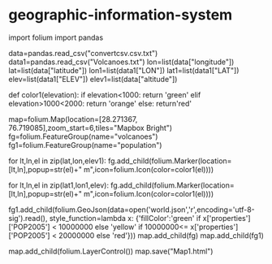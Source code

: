 # geographic-information-system
import folium
import pandas


data=pandas.read_csv("convertcsv.csv.txt")
data1=pandas.read_csv("Volcanoes.txt")
lon=list(data["longitude"])
lat=list(data["latitude"])
lon1=list(data1["LON"])
lat1=list(data1["LAT"])
elev=list(data1["ELEV"])
elev1=list(data["altitude"])

def color1(elevation):
    if elevation<1000:
        return 'green'
    elif elevation>1000<2000:
        return 'orange'
    else:
        return'red'

map=folium.Map(location=[28.271367, 76.719085],zoom_start=6,tiles="Mapbox Bright")
fg=folium.FeatureGroup(name="volcanoes")
fg1=folium.FeatureGroup(name="population")

for lt,ln,el in zip(lat,lon,elev1):
    fg.add_child(folium.Marker(location=[lt,ln],popup=str(el)+" m",icon=folium.Icon(color=color1(el))))

for lt,ln,el in zip(lat1,lon1,elev):
    fg.add_child(folium.Marker(location=[lt,ln],popup=str(el)+" m",icon=folium.Icon(color=color1(el))))

fg1.add_child(folium.GeoJson(data=open('world.json','r',encoding='utf-8-sig').read(),
style_function=lambda x: {'fillColor':'green' if x['properties']['POP2005'] < 10000000
else 'yellow' if 10000000<= x['properties']['POP2005'] < 20000000 else 'red'}))
map.add_child(fg)
map.add_child(fg1)

map.add_child(folium.LayerControl())
map.save("Map1.html")
